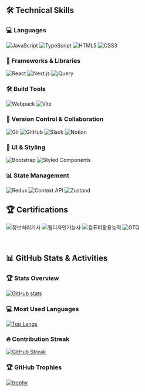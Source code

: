 ## 🛠 Technical Skills

### 💻 Languages
![JavaScript](https://img.shields.io/badge/JavaScript-F7DF1E?style=for-the-badge&logo=javascript&logoColor=black)
![TypeScript](https://img.shields.io/badge/TypeScript-3178C6?style=for-the-badge&logo=typescript&logoColor=white)
![HTML5](https://img.shields.io/badge/HTML5-E34F26?style=for-the-badge&logo=html5&logoColor=white)
![CSS3](https://img.shields.io/badge/CSS3-1572B6?style=for-the-badge&logo=css3&logoColor=white)

### 🔧 Frameworks & Libraries
![React](https://img.shields.io/badge/React-61DAFB?style=for-the-badge&logo=react&logoColor=black)
![Next.js](https://img.shields.io/badge/Next.js-000000?style=for-the-badge&logo=next.js&logoColor=white)
![jQuery](https://img.shields.io/badge/jQuery-0769AD?style=for-the-badge&logo=jquery&logoColor=white)

### 🛠 Build Tools
![Webpack](https://img.shields.io/badge/Webpack-8DD6F9?style=for-the-badge&logo=webpack&logoColor=black)
![Vite](https://img.shields.io/badge/Vite-646CFF?style=for-the-badge&logo=vite&logoColor=white)

### 👥 Version Control & Collaboration
![Git](https://img.shields.io/badge/Git-F05032?style=for-the-badge&logo=git&logoColor=white)
![GitHub](https://img.shields.io/badge/GitHub-181717?style=for-the-badge&logo=github&logoColor=white)
![Slack](https://img.shields.io/badge/Slack-4A154B?style=for-the-badge&logo=slack&logoColor=white)
![Notion](https://img.shields.io/badge/Notion-000000?style=for-the-badge&logo=notion&logoColor=white)

### 🎨 UI & Styling
![Bootstrap](https://img.shields.io/badge/Bootstrap-7952B3?style=for-the-badge&logo=bootstrap&logoColor=white)
![Styled Components](https://img.shields.io/badge/styled--components-DB7093?style=for-the-badge&logo=styled-components&logoColor=white)

### 📊 State Management
![Redux](https://img.shields.io/badge/Redux_Toolkit-764ABC?style=for-the-badge&logo=redux&logoColor=white)
![Context API](https://img.shields.io/badge/Context_API-61DAFB?style=for-the-badge&logo=react&logoColor=black)
![Zustand](https://img.shields.io/badge/Zustand-512DA8?style=for-the-badge&logo=data:image/png;base64,iVBORw0KGgoAAAANSUhEUgAAAA4AAAAOCAYAAAAfSC3RAAAACXBIWXMAAAsTAAALEwEAmpwYAAAAIGNIUk0AAHolAACAgwAA+f8AAIDpAAB1MAAA6mAAADqYAAAXb5JfxUYAAABnSURBVHja7JNBCsAgDASdNv3/O/a9pYFWkBZK6aEDggmzG3UFAGDmhS+YGbK+1Y6m7hN/wGfUD4TxEPwVPmKCHmL0HkwB/QaxACxAE5PMwQCEIRwDpEw0woxz7RVr+3Ifj58AAAD//wMA8n4cEPaJwqwAAAAASUVORK5CYII=)

## 🏆 Certifications
![정보처리기사](https://img.shields.io/badge/정보처리기사-625F63?style=for-the-badge&logoColor=white)
![웹디자인기능사](https://img.shields.io/badge/웹디자인기능사-797A9E?style=for-the-badge&logoColor=white)
![컴퓨터활용능력](https://img.shields.io/badge/컴퓨터활용능력_1급-9893DA?style=for-the-badge&logoColor=white)
![GTQ](https://img.shields.io/badge/GTQ_1급-BBBDF6?style=for-the-badge&logoColor=white)

<br />

## 📊 GitHub Stats & Activities

### 🏆 Stats Overview
[![GitHub stats](https://github-readme-stats.vercel.app/api?username=khk9562&show_icons=true&theme=tokyonight)](https://github.com/anuraghazra/github-readme-stats)

### 💻 Most Used Languages
[![Top Langs](https://github-readme-stats.vercel.app/api/top-langs/?username=khk9562&layout=compact&theme=tokyonight)](https://github.com/anuraghazra/github-readme-stats)

### 🔥 Contribution Streak
[![GitHub Streak](https://github-readme-streak-stats.herokuapp.com/?user=khk9562&theme=tokyonight)](https://git.io/streak-stats)

### 🏆 GitHub Trophies
[![trophy](https://github-profile-trophy.vercel.app/?username=khk9562&theme=tokyonight&column=4&no-frame=true&margin-w=15&margin-h=15&hide=REPOSITORIES,ISSUES,STARS,FOLLOWERS,PULL_REQUEST,EXPERIENCE)](https://github-profile-trophy.vercel.app/?username=khk9562&theme=discord)
